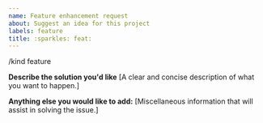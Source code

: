 ```yaml
---
name: Feature enhancement request
about: Suggest an idea for this project
labels: feature
title: :sparkles: feat:
---
```


/kind feature

**Describe the solution you'd like**
[A clear and concise description of what you want to happen.]

**Anything else you would like to add:**
[Miscellaneous information that will assist in solving the issue.]